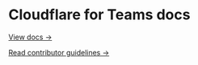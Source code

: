 # Cloudflare for Teams docs

[View docs →](https://secret.wiki/cloudflare-one)

[Read contributor guidelines →](https://secret.wiki/docs-engine/contributing/content-framework)
